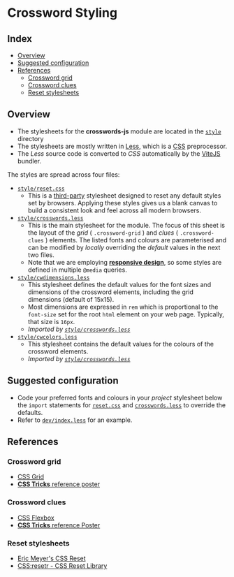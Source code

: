 # Crossword Styling <!-- omit from toc -->

## Index <!-- omit from toc -->

- [Overview](#overview)
- [Suggested configuration](#suggested-configuration)
- [References](#references)
  - [Crossword grid](#crossword-grid)
  - [Crossword clues](#crossword-clues)
  - [Reset stylesheets](#reset-stylesheets)

## Overview

- The stylesheets for the **crosswords-js** module are located in the [`style`][8] directory
- The stylesheets are mostly written in [Less][5], which is a [CSS][6] preprocessor.
- The _Less_ source code is converted to _CSS_ automatically by the [ViteJS][7] bundler.

The styles are spread across four files:

- [`style/reset.css`][9]
  - This is a [third-party][15] stylesheet designed to reset any default styles set by browsers. Applying these styles gives us a blank canvas to build a consistent look and feel across all modern browsers.
- [`style/crosswords.less`][10]
  - This is the main stylesheet for the module. The focus of this sheet is the layout of the _grid_ ( `.crossword-grid` ) and _clues_ ( `.crossword-clues` ) elements. The listed fonts and colours are parameterised and can be modified by _locally_ overriding the _default_ values in the next two files.
  - Note that we are employing [**responsive design**][14], so some styles are defined in multiple `@media` queries.
- [`style/cwdimensions.less`][11]
  - This stylesheet defines the default values for the font sizes and dimensions of the crossword elements, including the grid dimensions (default of 15x15).
  - Most dimensions are expressed in `rem` which is proportional to the `font-size` set for the root `html` element on your web page. Typically, that size is `16px`.
  - _Imported by [`style/crosswords.less`][10]_
- [`style/cwcolors.less`][12]
  - This stylesheet contains the default values for the colours of the crossword elements.
  - _Imported by [`style/crosswords.less`][10]_

## Suggested configuration

- Code your preferred fonts and colours in your _project_ stylesheet below the `import` statements for [`reset.css`][9] and [`crosswords.less`][10] to override the defaults.
- Refer to [`dev/index.less`][13] for an example.

## References

### Crossword grid

- [CSS Grid][1]
- [**CSS Tricks** reference poster][3]

### Crossword clues

- [CSS Flexbox][2]
- [**CSS Tricks** reference Poster][4]

### Reset stylesheets

- [Eric Meyer's CSS Reset][15]
- [CSS:resetr - CSS Reset Library][16]

[1]: https://css-tricks.com/snippets/css/complete-guide-grid/
[2]: https://css-tricks.com/snippets/css/a-guide-to-flexbox/
[3]: ./img/css-grid-poster.png
[4]: ./img/css-flexbox-poster.png
[5]: https://lesscss.org/
[6]: https://developer.mozilla.org/en-US/docs/Learn/CSS/First_steps/What_is_CSS
[7]: ./vite.md
[8]: ../style/
[9]: ../style/reset.css
[10]: ../style/crosswords.less
[11]: ../style/cwdimensions.less
[12]: ../style/cwcolors.less
[13]: ../dev/index.less
[14]: https://developer.mozilla.org/en-US/docs/Learn/CSS/CSS_layout/Responsive_Design
[15]: http://meyerweb.com/eric/tools/css/reset/
[16]: https://perishablepress.com/cssresetr/
